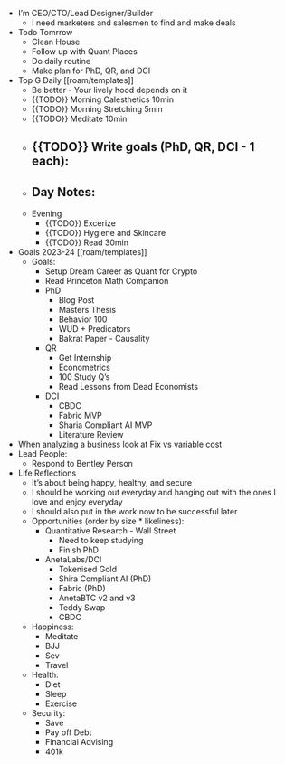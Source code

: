 - I’m CEO/CTO/Lead Designer/Builder
    - I need marketers and salesmen to find and make deals
- Todo Tomrrow
    - Clean House
    - Follow up with Quant Places
    - Do daily routine
    - Make plan for PhD, QR, and DCI
- Top G Daily [[roam/templates]]
    - Be better - Your lively hood depends on it
    - {{TODO}} Morning Calesthetics 10min
    - {{TODO}} Morning Stretching 5min
    - {{TODO}} Meditate 10min
    - {{TODO}} Write goals (PhD, QR, DCI - 1 each):
        - 
    - Day Notes:
        - 
    - Evening
        - {{TODO}} Excerize
        - {{TODO}} Hygiene and Skincare
        - {{TODO}} Read 30min
- Goals 2023-24 [[roam/templates]]
    - Goals:
        - Setup Dream Career as Quant for Crypto
        - Read Princeton Math Companion
        - PhD
            - Blog Post
            - Masters Thesis
            - Behavior 100
            - WUD + Predicators
            - Bakrat Paper - Causality
        - QR
            - Get Internship
            - Econometrics
            - 100 Study Q’s
            - Read Lessons from Dead Economists
        - DCI
            - CBDC
            - Fabric MVP
            - Sharia Compliant AI MVP
            - Literature Review
- When analyzing a business look at Fix vs variable cost
- Lead People:
    - Respond to Bentley Person
- Life Reflections
    - It’s about being happy, healthy, and secure
    - I should be working out everyday and hanging out with the ones I love and enjoy everyday
    - I should also put in the work now to be successful later
    - Opportunities (order by size * likeliness):
        - Quantitative Research - Wall Street 
            - Need to keep studying
            - Finish PhD
        - AnetaLabs/DCI
            - Tokenised Gold
            - Shira Compliant AI (PhD)
            - Fabric (PhD)
            - AnetaBTC v2 and v3
            - Teddy Swap
            - CBDC
    - Happiness:
        - Meditate
        - BJJ
        - Sev
        - Travel
    - Health:
        - Diet
        - Sleep
        - Exercise 
    - Security:
        - Save
        - Pay off Debt
        - Financial Advising
        - 401k
